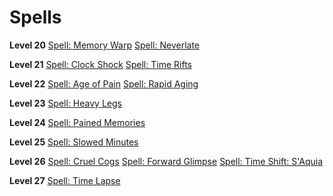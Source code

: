 <!-- TITLE: Chronomage -->
<!-- SUBTITLE: Masters of time manipulation, Chronomages can be your greatest ally or your mightiest foe.  Capable of reducing buildings to sand in the blink of an eye or granting allies the ability to move at incredible speeds, these masters of time are truly a force to be reckoned with. -->

# Spells

**Level 20**
[Spell: Memory Warp](memory-warp)
[Spell: Neverlate](neverlate)

**Level 21**
[Spell: Clock Shock](clock-shock)
[Spell: Time Rifts](time-rifts)

**Level 22**
[Spell: Age of Pain](age-of-pain)
[Spell: Rapid Aging](rapid-aging)

**Level 23**
[Spell: Heavy Legs](heavy-legs)

**Level 24**
[Spell: Pained Memories](pained-memories)

**Level 25**
[Spell: Slowed Minutes](slowed-minutes)

**Level 26**
[Spell: Cruel Cogs](cruel-cogs)
[Spell: Forward Glimpse](forward-glimpse)
[Spell: Time Shift: S'Aquia](time-shift-saquia)

**Level 27**
[Spell: Time Lapse](time-lapse)